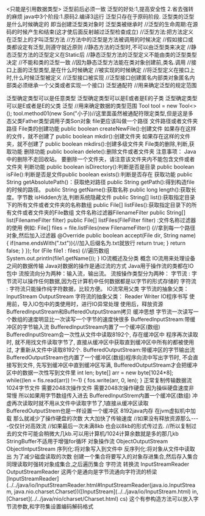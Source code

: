 <只能是引用数据类型>
泛型前后必须一致
泛型的好处:1,提高安全性
2.省去强转的麻烦
java中3个阶段:1.原码2.编译3运行
泛型只存在于原码阶段.
泛型类的泛型是什么时候确定的
即当创建泛型类对象时
泛型类被继承时
//泛型的生命周期:在源码的时候产生和结束(这才使后面反射越过泛型检查成立)
//泛型方法:把方法定义在泛型上的才叫泛型方法
//方法中的泛型是方法被调用的时候决定
//假如接口或类都设定有泛型,则遵守就近原则
//静态方法的泛型时,不可以由泛型类来决定
//静态泛型方法的泛型定义在Static后
//静态泛型方法的泛型定义不能由类的泛型类型决定
//不能和类的泛型一致
//因为静态泛型方法能在类对象创建前,类名.调用
//接口上面的泛型类型,是在什么时候确定
//被实现的时候确定
//将泛型定义在接口上时,什么时候泛型被定义
//泛型接口被实现
//泛型接口创建匿名内部类对象匿名内部类必须继承一个父类或者实现一个接口)
泛型通配符
//用来确定泛型的规定范围
<?>泛型确定类型可以是任意类型
<? extends E>泛型确定类型可以是E或者是E的子类
<? super E>泛型确定类型可以是E或者是E的父类
泛型
//用来确定数据的类型范围
Tool<Father> tool = new Tool<>();
tool.method01(new Son("小子))//这里面虽然被通配符限定类型,但是这是多态父类Father类型调用子类Son对象
file更应该叫做一个路径
文件路径或者文件夹路径
File类的创建功能
public boolean createNewFile():创建文件 如果存在这样的文件，就不创建了
public boolean mkdir():创建文件夹 如果存在这样的文件夹，就不创建了
public boolean mkdirs():创建多级文件夹
File类的删除,判断,获取功能
删除功能
public boolean delete():删除文件或者文件夹
注意事项：
Java中的删除不走回收站。
要删除一个文件夹，请注意该文件夹内不能包含文件或者文件夹
判断功能
public boolean isDirectory():判断是否是目录
public boolean isFile():判断是否是文件public boolean exists():判断是否存在
获取功能
public String getAbsolutePath()：获取绝对路径
public String getPath():得到构造file的时候的路径。
public String getName():获取名称
public long length():获取长度。字节数
isHidden方法,判断系统隐藏文件
public String[] list():获取指定目录下的所有文件或者文件夹的名称数组
public File[] listFiles():获取指定目录下的所有文件或者文件夹的File数组
文件名称过滤器FilenameFilter
public String[] list(FilenameFilter filter)
public File[] listFiles(FileFilter filter)
:文件名称过滤器的使用
例如:
File[] files = file.listFiles(new FilenameFilter() {//拿到每一个路径对象,然后加入过滤器
@Override
public boolean accept(File dir, String name) {
if(name.endsWith(".txt")){//加入后缀名为.txt就放行
return true;
}
return false;
}
});
for (File file1 : files) {//遍历数组
System.out.println(file1.getName());
}
IO流概述及分类
概念
IO流用来处理设备之间的数据传输
Java对数据的操作是通过流的方式
Java用于操作流的类都在IO包中
流按流向分为两种：输入流，输出流。
流按操作类型分为两种：
字节流 : 字节流可以操作任何数据,因为在计算机中任何数据都是以字节的形式存储的
字符流 : 字符流只能操作纯字符数据，比较方便。
IO流常用父类
字节流的抽象父类：
InputStream
OutputStream
字符流的抽象父类：
Reader
Writer
IO程序书写
使用前，导入IO包中的类使用时，进行IO异常处理
使用后，释放资源
BufferedInputStream和BufferedOutputStream拷贝
缓冲思想
字节流一次读写一个数组的速度明显比一次读写一个字节的速度快很多
BufferedInputStream:带缓冲区的字节输入流
BufferedInputStream内置了一个缓冲区(数组)
BufferedInputStream会一次性从文件中读取8192个, 存在缓冲区中
程序再次读取时, 就不用找文件读取字节了, 直接从缓冲区中获取直到缓冲区中所有的都被使用过, 才重新从文件中读取8192个.
BufferedOutputStream:带缓冲区的字节输出流
BufferedOutputStream也内置了一个缓冲区(数组)程序向流中写出字节时, 不会直接写到文件, 先写到缓冲区中直到缓冲区写满, BufferedOutputStream才会把缓冲区中的数据一次性写到文件里
int len;
byte[] arr = new byte[1024*8];
while((len = fis.read(arr)) !=‐1) {
fos.write(arr, 0, len);
}
正常复制传输数据流
1024字节文件
需要2048次操作文件
需要2048次操作硬盘
因为操纵硬盘速度非常慢
所以如果用字节数组传入进去
BufferedInputStrem内置一个缓冲区(数组)
冲虚再次读取时就不用从文件中读取字节了,1直接从缓冲区读取
BufferedOutputStrem也是一样设置一个缓冲区
8192java内存 在jvm虚拟机中加载
那么就减少了操作硬盘的次数
大大加快了传输速度
//如果没有释放资源那么----仅仅针对高效流
//如果最后一次未满8kb 也会以8kb的形式传过去.
//所以复制过去的文件可能会稍微大几kb.可以用计算机/1024计算余数就是多的那几kb
StringBuffer不适用于增强for循环
对象操作流
ObjectOutputStream
ObjectIntputStream
序列化:将对象写入到文件中
反序列化:将对象从文件中读取出
为了减少磁盘读取的次数
创建一个集合将要写入的对象存进集合,然后存入集合
同理读取时强转对象成集合,之后遍历集合
字符流
转换流
InputStreamReader
OutputStreamReader
这两个是通向是字节流通向字符流的桥梁
[InputStreamReader](../../java/io/InputStreamReader.html#InputStreamReader(java.io.InputStream, java.nio.charset.Charset))([InputStream](../../java/io/InputStream.html) in, [Charset](../../java/nio/charset/Charset.html) cs)
这个有参构造方法可以放入字节流参数,和字符集设置编码解码格式
